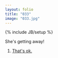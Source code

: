 ```yaml
---
layout: folio
title: "033"
image: "033.jpg"
---
```

{% include JB/setup %}

<div class="copy">
	<p>She's getting away!</p>
</div>

<div class="choice">
	<ol>
		<li><a href="034.html">That's ok.</a></li>
	</ol>
</div>